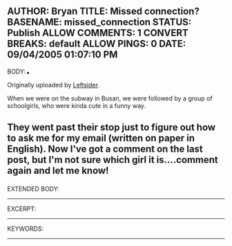 AUTHOR: Bryan
TITLE: Missed connection?
BASENAME: missed_connection
STATUS: Publish
ALLOW COMMENTS: 1
CONVERT BREAKS: __default__
ALLOW PINGS: 0
DATE: 09/04/2005 01:07:10 PM
-----
BODY:
<a href="http://www.flickr.com/photos/leftsider/39132033/" title="photo sharing"><img src="http://static.flickr.com/22/39132033_1aa80171ed_m.jpg" alt="" style="border: solid 2px #000000;" /></a>

Originally uploaded by <a href="http://www.flickr.com/people/leftsider/">Leftsider</a>.
</span>

When we were on the subway in Busan, we were followed by a group of schoolgirls, who were kinda cute in a funny way.

They went past their stop just to figure out how to ask me for my email (written on paper in English). Now I've got a comment on the last post, but I'm not sure which girl it is....comment again and let me know!</p>
-----
EXTENDED BODY:

-----
EXCERPT:

-----
KEYWORDS:

-----


